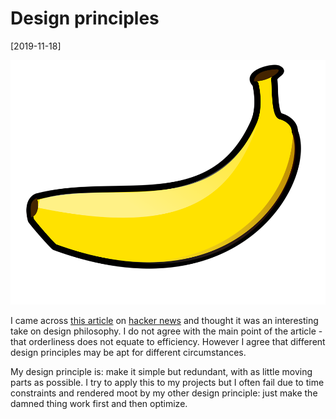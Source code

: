 # Design principles

[2019-11-18]

![](/img/2019-11-18-a.png)

I came across [this article](https://www.google.com/url?q=https%3A%2F%2Fflorentcrivello.com%2Findex.php%2F2019%2F09%2F04%2Fthe-efficiency-destroying-magic-of-tidying-up%2F&sa=D&sntz=1&usg=AFQjCNFdADMp8KtjxkiyNFXJS-w5BQyfPA) on [hacker news](https://www.google.com/url?q=https%3A%2F%2Fnews.ycombinator.com%2F&sa=D&sntz=1&usg=AFQjCNElUeeEwQPcMOIArURtohCsN6AksA) and thought it was an interesting take on design philosophy. I do not agree with the main point of the article - that orderliness does not equate to efficiency. However I agree that different design principles may be apt  for different circumstances.

My design principle is: make it simple but redundant, with as little moving parts as possible. I try to apply this to my projects but I often fail due to time constraints and rendered moot by my other design principle: just make the damned thing work first and then optimize.
